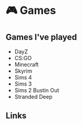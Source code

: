 # 🎮 Games

## Games I've played

* DayZ
* CS:GO
* Minecraft
* Skyrim
* Sims 4
* Sims 3
* Sims 2 Bustin Out
* Stranded Deep

## Links



